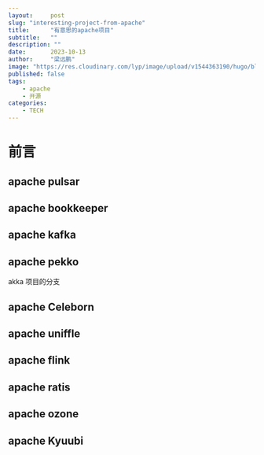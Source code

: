 ```yaml
---
layout:     post 
slug: "interesting-project-from-apache"
title:      "有意思的apache项目"
subtitle:   ""
description: ""
date:       2023-10-13
author:     "梁远鹏"
image: "https://res.cloudinary.com/lyp/image/upload/v1544363190/hugo/blog.github.io/19375a83fc004035fb1102a4551f2287.jpg"
published: false
tags:
    - apache
    - 开源
categories: 
    - TECH
---
```


# 前言

## apache pulsar

## apache bookkeeper

## apache kafka

## apache pekko

akka 项目的分支

## apache Celeborn

## apache uniffle

## apache flink

## apache ratis

## apache ozone

## apache Kyuubi 

